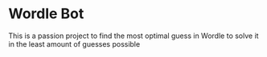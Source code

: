 # Wordle Bot
This is a passion project to find the most optimal guess in Wordle to solve it in the least amount of guesses possible
